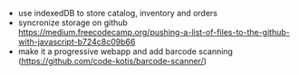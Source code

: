 - use indexedDB to store catalog, inventory  and orders
- syncronize storage on github https://medium.freecodecamp.org/pushing-a-list-of-files-to-the-github-with-javascript-b724c8c09b66
- make it a progressive webapp and add barcode scanning (https://github.com/code-kotis/barcode-scanner/)